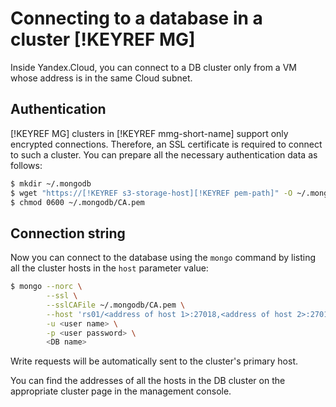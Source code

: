# Connecting to a database in a cluster [!KEYREF MG]

Inside Yandex.Cloud, you can connect to a DB cluster only from a VM whose address is in the same Cloud subnet.

## Authentication

[!KEYREF MG] clusters in [!KEYREF mmg-short-name] support only encrypted connections. Therefore, an SSL certificate is required to connect to such a cluster. You can prepare all the necessary authentication data as follows:

```bash
$ mkdir ~/.mongodb
$ wget "https://[!KEYREF s3-storage-host][!KEYREF pem-path]" -O ~/.mongodb/CA.pem
$ chmod 0600 ~/.mongodb/CA.pem
```

## Connection string

Now you can connect to the database using the `mongo` command by listing all the cluster hosts in the `host` parameter value:

```bash
$ mongo --norc \
        --ssl \
        --sslCAFile ~/.mongodb/CA.pem \
        --host 'rs01/<address of host 1>:27018,<address of host 2>:27018,<address of host N>:27018' \
        -u <user name> \
        -p <user password> \
        <DB name>
```

Write requests will be automatically sent to the cluster's primary host.

You can find the addresses of all the hosts in the DB cluster on the appropriate cluster page in the management console.

